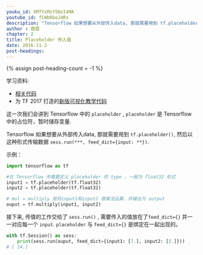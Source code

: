 ```yaml
---
youku_id: XMTYxMzY5NzI4MA
youtube_id: fCWbRboJ4Rs
description: "Tensorflow 如果想要从外部传入data, 那就需要用到 tf.placeholder(), 然后在之后 sess.run(***, feed_dict={input: **})的时候传入要输入的值."
author : 商晋
chapter: 2
title: Placeholder 传入值
date: 2016-11-3
post-headings:
---
```

{% assign post-heading-count = -1 %}

学习资料:
  * [相关代码](https://github.com/MorvanZhou/tutorials/blob/master/tensorflowTUT/tensorflow8_feeds.py)
  * 为 TF 2017 打造的[新版可视化教学代码](https://github.com/MorvanZhou/Tensorflow-Tutorial)


这一次我们会讲到 Tensorflow 中的 `placeholder` ,  `placeholder` 是 Tensorflow 中的占位符，暂时储存变量.

Tensorflow 如果想要从外部传入data,
那就需要用到 `tf.placeholder()`,
然后以这种形式传输数据 `sess.run(***, feed_dict={input: **})`.

示例：

```python
import tensorflow as tf

#在 Tensorflow 中需要定义 placeholder 的 type ，一般为 float32 形式
input1 = tf.placeholder(tf.float32)
input2 = tf.placeholder(tf.float32)

# mul = multiply 是将input1和input2 做乘法运算，并输出为 output 
ouput = tf.multiply(input1, input2)
```

接下来, 传值的工作交给了 `sess.run()` , 需要传入的值放在了`feed_dict={}` 并一一对应每一个 `input`. 
`placeholder` 与 `feed_dict={}` 是绑定在一起出现的。

```python
with tf.Session() as sess:
    print(sess.run(ouput, feed_dict={input1: [7.], input2: [2.]}))
# [ 14.]
```


